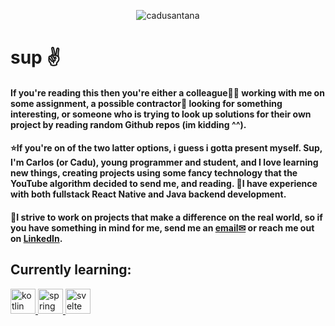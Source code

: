 <p align="center">
  <img src="https://github-readme-stats.vercel.app/api/top-langs/?username=cadusantana&layout=compact&theme=radical" alt="cadusantana" />
</p>

# sup ✌


#### If you're reading this then you're either a colleague👨‍💻 working with me on some assignment, a possible contractor🔎 looking for something interesting, or someone who is trying to look up solutions for their own project by reading random Github repos (im kidding ^^).

#### ⭐If you're on of the two latter options, i guess i gotta present myself. Sup, I'm Carlos (or Cadu), young programmer and student, and I love learning new things, creating projects using some fancy technology that the YouTube algorithm decided to send me, and reading. 💼I have experience with both fullstack React Native and Java backend development.

#### 💪I strive to work on projects that make a difference on the real world, so if you have something in mind for me, send me an [email✉](mailto:carlosefdesantana@gmail.com) or reach me out on [LinkedIn](https://www.linkedin.com/in/cadusantana/).

## Currently learning:
<a href="https://kotlinlang.org" target="_blank" rel="noreferrer"> <img src="https://www.vectorlogo.zone/logos/kotlinlang/kotlinlang-icon.svg" alt="kotlin" width="40" height="40"/> </a>
<a href="https://spring.io/" target="_blank" rel="noreferrer"> <img src="https://www.vectorlogo.zone/logos/springio/springio-icon.svg" alt="spring" width="40" height="40"/> </a>
<a href="https://svelte.dev" target="_blank" rel="noreferrer"> <img src="https://upload.wikimedia.org/wikipedia/commons/1/1b/Svelte_Logo.svg" alt="svelte" width="40" height="40"/> </a>
